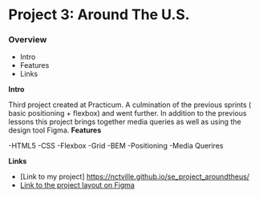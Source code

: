 # Project 3: Around The U.S.

### Overview  

* Intro  
* Features  
* Links  
  
**Intro**
  
Third project created at Practicum. A culmination of the previous sprints ( basic positioning + flexbox) and went further. In addition to the previous lessons this project brings together media queries as well as using the design tool Figma.
**Features**  
  
-HTML5
-CSS
-Flexbox
-Grid
-BEM
-Positioning
-Media Querires
  
**Links**  
  

  


* [Link to my project]   https://nctville.github.io/se_project_aroundtheus/
* [Link to the project layout on Figma](https://www.figma.com/file/ii4xxsJ0ghevUOcssTlHZv/Sprint-3%3A-Around-the-US?node-id=0%3A1)  
